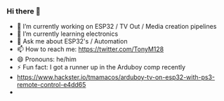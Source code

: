 ### Hi there 👋

- 🔭 I’m currently working on ESP32 / TV Out / Media creation pipelines
- 🌱 I’m currently learning electronics
- 💬 Ask me about ESP32's / Automation
- 📫 How to reach me: https://twitter.com/TonyM128
- 😄 Pronouns: he/him
- ⚡ Fun fact: I got a runner up in the Arduboy comp recently
- https://www.hackster.io/tmamacos/arduboy-tv-on-esp32-with-ps3-remote-control-e4dd65
- 
